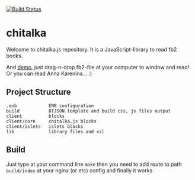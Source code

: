 [![Build Status](https://travis-ci.org/chitalka/reader.svg?branch=master)](https://travis-ci.org/chitalka/reader)

# chitalka
Welcome to chitalka.js repository. It is a JavaScript-library to read fb2 books.

And [demo](http://chitalka.github.io/demo/), just drag-n-drop fb2-file at your computer to window and read! Or you can read Anna Karenina... :)

## Project Structure
```
.enb            ENB configuration
build           BTJSON template and build css, js files output
client          blocks
client/core     chitalka.js blocks
client/islets   islets blocks
lib             library files and xsl
```

## Build
Just type at your command line `make` then you need to add route to path `build/index` at your nginx (or etc) config and finally it works
